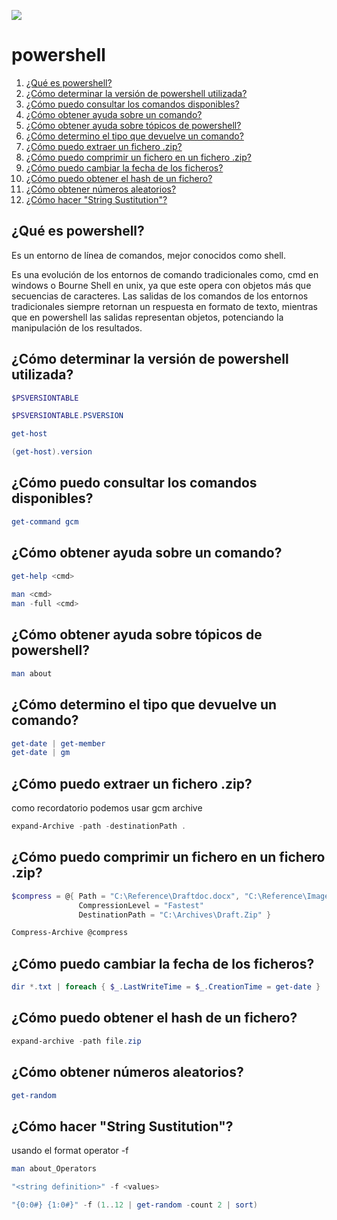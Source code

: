 ![](https://docs.microsoft.com/en-us/powershell/media/index/ps_black_128.svg)
# powershell 

1. [¿Qué es powershell?](#qué-es-powershell)
2. [¿Cómo determinar la versión de powershell utilizada?](#cómo-determinar-la-versión-de-powershell-utilizada)
3. [¿Cómo puedo consultar los comandos disponibles?](#cómo-puedo-consultar-los-comandos-disponibles)
4. [¿Cómo obtener ayuda sobre un comando?](#cómo-obtener-ayuda-sobre-un-comando)
5. [¿Cómo obtener ayuda sobre tópicos de powershell?](#cómo-obtener-ayuda-sobre-tópicos-de-powershell)
6. [¿Cómo determino el tipo que devuelve un comando?](#cómo-determino-el-tipo-que-devuelve-un-comando)
7. [¿Cómo puedo extraer un fichero .zip?](#cómo-puedo-extraer-un-fichero-zip)
8. [¿Cómo puedo comprimir un fichero en un fichero .zip?](Cómo-puedo-comprimir-un-fichero-en-un-fichero-zip)
9. [¿Cómo puedo cambiar la fecha de los ficheros?](#cómo-puedo-cambiar-la-fecha-de-los-ficheros)
10. [¿Cómo puedo obtener el hash de un fichero?](#cómo-puedo-obtener-el-hash-de-un-fichero)
11. [¿Cómo obtener números aleatorios?](#cómo-obtener-números-aleatorios)
12. [¿Cómo hacer "String Sustitution"?](#cómo-hacer-"String-Sustitution")




## ¿Qué es powershell?
Es un entorno de línea de comandos, mejor conocidos como shell. 

Es una evolución de los entornos de comando tradicionales como, cmd en windows o Bourne Shell en unix, ya que este opera con objetos más que secuencias de caracteres. Las salidas de los comandos de los entornos tradicionales siempre retornan un respuesta en formato de texto, mientras que en powershell las salidas representan objetos, potenciando la manipulación de los resultados.

## ¿Cómo determinar la versión de powershell utilizada?

```powershell
$PSVERSIONTABLE
```
```powershell
$PSVERSIONTABLE.PSVERSION
```
```powershell
get-host
```
```powershell
(get-host).version

```

## ¿Cómo puedo consultar los comandos disponibles? 

```powershell
get-command gcm
```

## ¿Cómo obtener ayuda sobre un comando?

```powershell
get-help <cmd>
  
man <cmd>  
man -full <cmd>
```

## ¿Cómo obtener ayuda sobre tópicos de powershell?
```powershell
man about
```  
## ¿Cómo determino el tipo que devuelve un comando?
```powershell
get-date | get-member
get-date | gm
```
## ¿Cómo puedo extraer un fichero .zip?

como recordatorio podemos usar gcm archive
```powershell
expand-Archive -path -destinationPath .
```

## ¿Cómo puedo comprimir un fichero en un fichero .zip?
```powershell
$compress = @{ Path = "C:\Reference\Draftdoc.docx", "C:\Reference\Images*.vsd" 
               CompressionLevel = "Fastest" 
               DestinationPath = "C:\Archives\Draft.Zip" }

Compress-Archive @compress
```
## ¿Cómo puedo cambiar la fecha de los ficheros?
```powershell
dir *.txt | foreach { $_.LastWriteTime = $_.CreationTime = get-date }
```
## ¿Cómo puedo obtener el hash de un fichero?
```powershell
expand-archive -path file.zip
```
## ¿Cómo obtener números aleatorios?
```powershell
get-random
```
## ¿Cómo hacer "String Sustitution"?

usando el format operator -f

```powershell
man about_Operators

"<string definition>" -f <values>

"{0:0#} {1:0#}" -f (1..12 | get-random -count 2 | sort)
```
